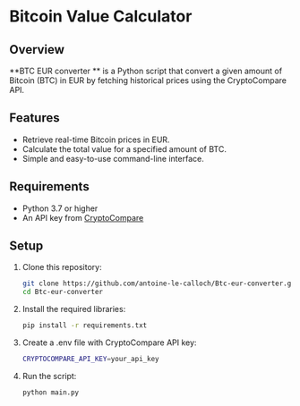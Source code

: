 # Bitcoin Value Calculator

## Overview
**BTC EUR converter ** is a Python script that convert a given amount of Bitcoin (BTC) in EUR by fetching historical prices using the CryptoCompare API.

## Features
- Retrieve real-time Bitcoin prices in EUR.
- Calculate the total value for a specified amount of BTC.
- Simple and easy-to-use command-line interface.

## Requirements
- Python 3.7 or higher
- An API key from [CryptoCompare](https://min-api.cryptocompare.com/)

## Setup
1. Clone this repository:
   ```bash
   git clone https://github.com/antoine-le-calloch/Btc-eur-converter.git
   cd Btc-eur-converter

2. Install the required libraries:
   ```bash
   pip install -r requirements.txt

4. Create a .env file with CryptoCompare API key: 
   ```bash
   CRYPTOCOMPARE_API_KEY=your_api_key

5. Run the script:
   ```bash
   python main.py
